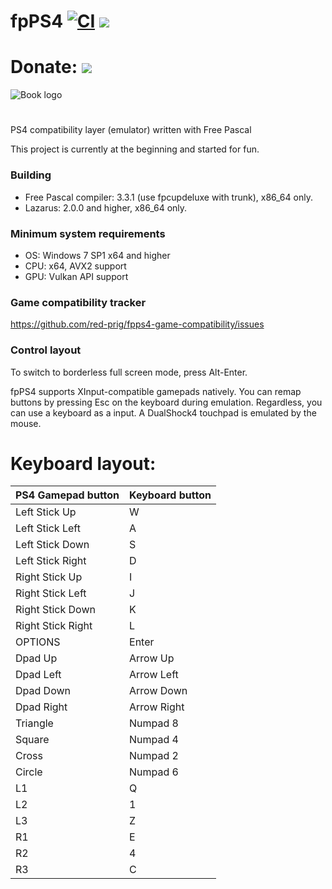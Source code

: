 
# fpPS4 [![CI](https://github.com/red-prig/fpPS4/actions/workflows/main.yml/badge.svg)](https://github.com/red-prig/fpPS4/actions) [<img src="https://img.shields.io/discord/1047920770225012769?color=5865F2&label=fpPS4&logo=discord&logoColor=white"/>](https://discord.gg/up9qatpX7M)

# Donate: [<img src="https://static.boosty.to/assets/images/logo.Ffjjd.svg"/>](https://boosty.to/fpps4)

![Book logo](/icons/logo.png) 


#

  PS4 compatibility layer (emulator) written with Free Pascal
 
This project is currently at the beginning and started for fun.
 
### Building
- Free Pascal compiler: 3.3.1 (use fpcupdeluxe with trunk), x86_64 only. 
- Lazarus: 2.0.0 and higher, x86_64 only. 

### Minimum system requirements 

- OS: Windows 7 SP1 x64 and higher 
- CPU: x64, AVX2 support
- GPU: Vulkan API support

### Game compatibility tracker
https://github.com/red-prig/fpps4-game-compatibility/issues

### Control layout
To switch to borderless full screen mode, press Alt-Enter.

fpPS4 supports XInput-compatible gamepads natively. You can remap buttons by pressing Esc on the keyboard during emulation. 
Regardless, you can use a keyboard as a input.
A DualShock4 touchpad is emulated by the mouse.

# Keyboard layout:
PS4 Gamepad button              | Keyboard button
:------------                   | :------------
Left Stick Up                   |W
Left Stick Left                 |A
Left Stick Down                 |S
Left Stick Right                |D
Right Stick Up                  |I
Right Stick Left                |J
Right Stick Down                |K
Right Stick Right               |L
OPTIONS                   		  |Enter
Dpad Up                   		  |Arrow Up
Dpad Left                   	  |Arrow Left
Dpad Down                   	  |Arrow Down
Dpad Right                   	  |Arrow Right
Triangle                   		  |Numpad 8
Square                   		    |Numpad 4
Cross                   		    |Numpad 2
Circle                   		    |Numpad 6
L1                   			      |Q
L2                   			      |1
L3                   			      |Z
R1                   			      |E
R2                   			      |4
R3                   			      |C
